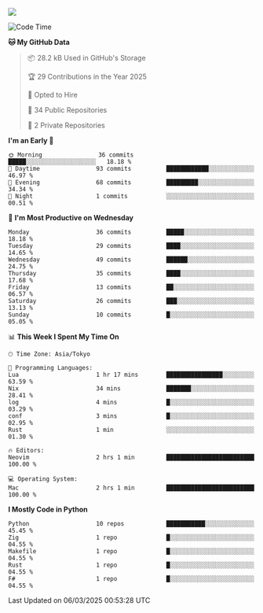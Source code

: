 ![](https://komarev.com/ghpvc/?username=kitagawa-hr)

<!--START_SECTION:waka-->
![Code Time](http://img.shields.io/badge/Code%20Time-1%2C337%20hrs%2014%20mins-blue)

**🐱 My GitHub Data** 

> 📦 28.2 kB Used in GitHub's Storage 
 > 
> 🏆 29 Contributions in the Year 2025
 > 
> 💼 Opted to Hire
 > 
> 📜 34 Public Repositories 
 > 
> 🔑 2 Private Repositories 
 > 
**I'm an Early 🐤** 

```text
🌞 Morning                36 commits          █████░░░░░░░░░░░░░░░░░░░░   18.18 % 
🌆 Daytime                93 commits          ████████████░░░░░░░░░░░░░   46.97 % 
🌃 Evening                68 commits          █████████░░░░░░░░░░░░░░░░   34.34 % 
🌙 Night                  1 commits           ░░░░░░░░░░░░░░░░░░░░░░░░░   00.51 % 
```
📅 **I'm Most Productive on Wednesday** 

```text
Monday                   36 commits          █████░░░░░░░░░░░░░░░░░░░░   18.18 % 
Tuesday                  29 commits          ████░░░░░░░░░░░░░░░░░░░░░   14.65 % 
Wednesday                49 commits          ██████░░░░░░░░░░░░░░░░░░░   24.75 % 
Thursday                 35 commits          ████░░░░░░░░░░░░░░░░░░░░░   17.68 % 
Friday                   13 commits          ██░░░░░░░░░░░░░░░░░░░░░░░   06.57 % 
Saturday                 26 commits          ███░░░░░░░░░░░░░░░░░░░░░░   13.13 % 
Sunday                   10 commits          █░░░░░░░░░░░░░░░░░░░░░░░░   05.05 % 
```


📊 **This Week I Spent My Time On** 

```text
🕑︎ Time Zone: Asia/Tokyo

💬 Programming Languages: 
Lua                      1 hr 17 mins        ████████████████░░░░░░░░░   63.59 % 
Nix                      34 mins             ███████░░░░░░░░░░░░░░░░░░   28.41 % 
log                      4 mins              █░░░░░░░░░░░░░░░░░░░░░░░░   03.29 % 
conf                     3 mins              █░░░░░░░░░░░░░░░░░░░░░░░░   02.95 % 
Rust                     1 min               ░░░░░░░░░░░░░░░░░░░░░░░░░   01.30 % 

🔥 Editors: 
Neovim                   2 hrs 1 min         █████████████████████████   100.00 % 

💻 Operating System: 
Mac                      2 hrs 1 min         █████████████████████████   100.00 % 
```

**I Mostly Code in Python** 

```text
Python                   10 repos            ███████████░░░░░░░░░░░░░░   45.45 % 
Zig                      1 repo              █░░░░░░░░░░░░░░░░░░░░░░░░   04.55 % 
Makefile                 1 repo              █░░░░░░░░░░░░░░░░░░░░░░░░   04.55 % 
Rust                     1 repo              █░░░░░░░░░░░░░░░░░░░░░░░░   04.55 % 
F#                       1 repo              █░░░░░░░░░░░░░░░░░░░░░░░░   04.55 % 
```




 Last Updated on 06/03/2025 00:53:28 UTC
<!--END_SECTION:waka-->

